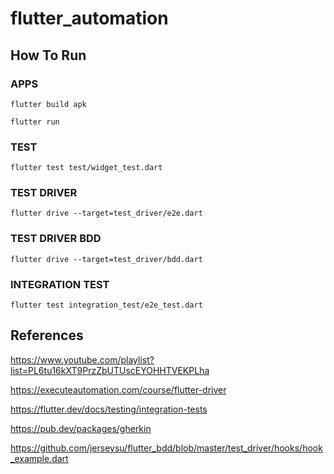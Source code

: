 # flutter_automation

## How To Run

### APPS
```
flutter build apk

flutter run
```

### TEST
```
flutter test test/widget_test.dart  
```
### TEST DRIVER
```
flutter drive --target=test_driver/e2e.dart
```
### TEST DRIVER BDD
```
flutter drive --target=test_driver/bdd.dart
```
### INTEGRATION TEST
```
flutter test integration_test/e2e_test.dart
```
## References

https://www.youtube.com/playlist?list=PL6tu16kXT9PrzZbUTUscEYOHHTVEKPLha

https://executeautomation.com/course/flutter-driver

https://flutter.dev/docs/testing/integration-tests

https://pub.dev/packages/gherkin

https://github.com/jerseysu/flutter_bdd/blob/master/test_driver/hooks/hook_example.dart

